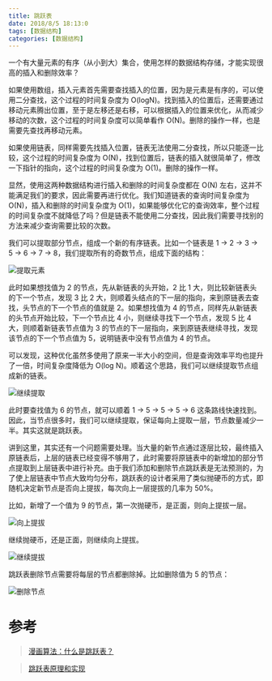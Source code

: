 ```yaml
---
title: 跳跃表
date: 2018/8/5 18:13:0
tags: [数据结构]
categories: [数据结构]
---
```


一个有大量元素的有序（从小到大）集合，使用怎样的数据结构存储，才能实现很高的插入和删除效率？  

<!--more-->

如果使用数组，插入元素首先需要查找插入的位置，因为是元素是有序的，可以使用二分查找，这个过程的时间复杂度为 O(logN)。找到插入的位置后，还需要通过移动元素腾出位置，至于是左移还是右移，可以根据插入的位置来优化，从而减少移动的次数，这个过程的时间复杂度可以简单看作 O(N)。删除的操作一样，也是需要先查找再移动元素。  

如果使用链表，同样需要先找插入位置，链表无法使用二分查找，所以只能逐一比较，这个过程的时间复杂度为 O(N)，找到位置后，链表的插入就很简单了，修改一下指针的指向，这个过程的时间复杂度为 O(1)。删除的操作一样。  

显然，使用这两种数据结构进行插入和删除的时间复杂度都在 O(N) 左右，这并不能满足我们的要求，因此需要再进行优化。我们知道链表的查询时间复杂度为 O(N)，插入和删除的时间复杂度为 O(1)，如果能够优化它的查询效率，整个过程的时间复杂度不就降低了吗？但是链表不能使用二分查找，因此我们需要寻找别的方法来减少查询需要比较的次数。  

我们可以提取部分节点，组成一个新的有序链表。比如一个链表是 1 -> 2 -> 3 -> 5 -> 6 -> 7 -> 8，我们提取所有的奇数节点，组成下面的结构：  

![提取元素](https://cdn.jsdelivr.net/gh/nekolr/image-hosting@201911242020/2018/08/05/gQO.png)

此时如果想找值为 2 的节点，先从新链表的头开始，2 比 1 大，则比较新链表头的下一个节点，发现 3 比 2 大，则顺着头结点的下一层的指向，来到原链表去查找，头节点的下一个节点的值就是 2。如果想找值为 4 的节点，同样先从新链表的头节点开始比较，下一个节点比 4 小，则继续寻找下一个节点，发现 5 比 4 大，则顺着新链表节点值为 3 的节点的下一层指向，来到原链表继续寻找，发现该节点的下一个节点值为 5，说明链表中没有节点值为 4 的节点。  

可以发现，这种优化虽然多使用了原来一半大小的空间，但是查询效率平均也提升了一倍，时间复杂度降低为 O(log N)。顺着这个思路，我们可以继续提取节点组成新的链表。  

![继续提取](https://cdn.jsdelivr.net/gh/nekolr/image-hosting@201911242020/2018/08/05/DjQ.png)

此时要查找值为 6 的节点，就可以顺着 1 -> 5 -> 5 -> 5 -> 6 这条路线快速找到。因此，当节点很多时，我们可以继续提取，保证每向上提取一层，节点数量减少一半。其实这就是跳跃表。  

讲到这里，其实还有一个问题需要处理。当大量的新节点通过逐层比较，最终插入原链表后，上层的链表已经变得不够用了，此时需要将原链表中的新增加的部分节点提取到上层链表中进行补充。由于我们添加和删除节点跳跃表是无法预测的，为了使上层链表中节点大致均匀分布，跳跃表的设计者采用了类似抛硬币的方式，即随机决定新节点是否向上提拔，每次向上一层提拔的几率为 50%。  

比如，新增了一个值为 9 的节点，第一次抛硬币，是正面，则向上提拔一层。  

![向上提拔](https://cdn.jsdelivr.net/gh/nekolr/image-hosting@201911242020/2018/08/05/q4b.png)

继续抛硬币，还是正面，则继续向上提拔。  

![继续提拔](https://cdn.jsdelivr.net/gh/nekolr/image-hosting@201911242020/2018/08/05/v7n.png)

跳跃表删除节点需要将每层的节点都删除掉。比如删除值为 5 的节点：  

![删除节点](https://cdn.jsdelivr.net/gh/nekolr/image-hosting@201911242020/2018/08/05/M84.png)

# 参考

> [漫画算法：什么是跳跃表？](http://blog.jobbole.com/111731/)

> [跳跃表原理和实现](https://www.cnblogs.com/George1994/p/7635731.html)